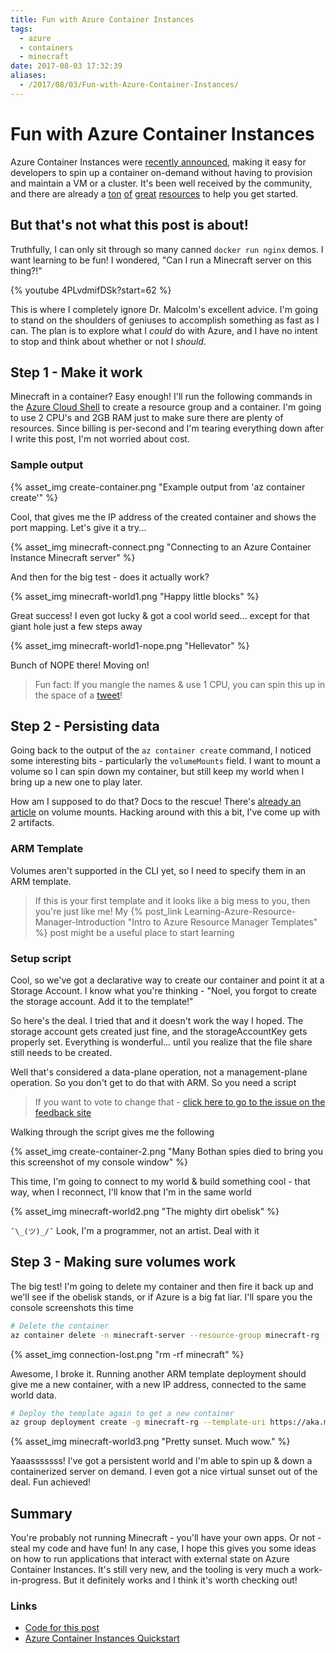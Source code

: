 ```yaml
---
title: Fun with Azure Container Instances
tags:
  - azure
  - containers
  - minecraft
date: 2017-08-03 17:32:39
aliases:
  - /2017/08/03/Fun-with-Azure-Container-Instances/
---
```



# Fun with Azure Container Instances

Azure Container Instances were [recently announced](https://azure.microsoft.com/en-us/blog/announcing-azure-container-instances/), making it easy for developers to spin up a container on-demand without having to provision and maintain a VM or a cluster.  It's been well received by the community, and there are already a [ton](https://docs.microsoft.com/en-us/azure/container-instances/container-instances-quickstart) [of](https://channel9.msdn.com/Shows/Tuesdays-With-Corey/Tuesdays-with-Corey-Azure-Container-Instances) [great](https://channel9.msdn.com/Shows/Azure-Friday/Using-Kubernetes-with-Azure-Container-Instances) [resources](https://channel9.msdn.com/Shows/Azure-Friday/Azure-Container-Instances) to help you get started.

## But that's not what this post is about!

Truthfully, I can only sit through so many canned `docker run nginx` demos. I want learning to be fun! I wondered, "Can I run a Minecraft server on this thing?!"

{% youtube 4PLvdmifDSk?start=62 %}

This is where I completely ignore Dr. Malcolm's excellent advice. I'm going to stand on the shoulders of geniuses to accomplish something as fast as I can. The plan is to explore what I *could* do with Azure, and I have no intent to stop and think about whether or not I *should*.

## Step 1 - Make it work

Minecraft in a container? Easy enough! I'll run the following commands in the [Azure Cloud Shell](https://docs.microsoft.com/en-us/azure/cloud-shell/overview) to create a resource group and a container. I'm going to use 2 CPU's and 2GB RAM just to make sure there are plenty of resources. Since billing is per-second and I'm tearing everything down after I write this post, I'm not worried about cost.

<script src="https://gist.github.com/noelbundick/9fa6e53a300e98e3af36d2a6ceea7f62.js?file=aci-minecraft.sh"></script>

### Sample output

{% asset_img create-container.png "Example output from 'az container create'" %}

Cool, that gives me the IP address of the created container and shows the port mapping. Let's give it a try...

{% asset_img minecraft-connect.png "Connecting to an Azure Container Instance Minecraft server" %}

And then for the big test - does it actually work?

{% asset_img minecraft-world1.png "Happy little blocks" %}

Great success! I even got lucky & got a cool world seed... except for that giant hole just a few steps away

{% asset_img minecraft-world1-nope.png "Hellevator" %}

Bunch of NOPE there! Moving on!

> Fun fact: If you mangle the names & use 1 CPU, you can spin this up in the space of a [tweet](https://twitter.com/acanthamoeba/status/890253868835102720)!

## Step 2 - Persisting data

Going back to the output of the `az container create` command, I noticed some interesting bits - particularly the `volumeMounts` field. I want to mount a volume so I can spin down my container, but still keep my world when I bring up a new one to play later.

How am I supposed to do that? Docs to the rescue! There's [already an article](https://docs.microsoft.com/en-us/azure/container-instances/container-instances-mounting-azure-files-volume) on volume mounts. Hacking around with this a bit, I've come up with 2 artifacts.

### ARM Template

Volumes aren't supported in the CLI yet, so I need to specify them in an ARM template.

<script src="https://gist.github.com/noelbundick/9fa6e53a300e98e3af36d2a6ceea7f62.js?file=template.json"></script>

> If this is your first template and it looks like a big mess to you, then you're just like me! My {% post_link Learning-Azure-Resource-Manager-Introduction "Intro to Azure Resource Manager Templates" %} post might be a useful place to start learning

### Setup script

Cool, so we've got a declarative way to create our container and point it at a Storage Account. I know what you're thinking - "Noel, you forgot to create the storage account. Add it to the template!"

So here's the deal. I tried that and it doesn't work the way I hoped. The storage account gets created just fine, and the storageAccountKey gets properly set. Everything is wonderful... until you realize that the file share still needs to be created.

Well that's considered a data-plane operation, not a management-plane operation. So you don't get to do that with ARM. So you need a script

> If you want to vote to change that - [click here to go to the issue on the feedback site](https://feedback.azure.com/forums/281804-azure-resource-manager/suggestions/9306108-let-me-define-preconfigured-blob-containers-table)

<script src="https://gist.github.com/noelbundick/9fa6e53a300e98e3af36d2a6ceea7f62.js?file=aci-minecraft-volume.sh"></script>

Walking through the script gives me the following

{% asset_img create-container-2.png "Many Bothan spies died to bring you this screenshot of my console window" %}

This time, I'm going to connect to my world & build something cool - that way, when I reconnect, I'll know that I'm in the same world

{% asset_img minecraft-world2.png "The mighty dirt obelisk" %}

`¯\_(ツ)_/¯` Look, I'm a programmer, not an artist. Deal with it 

## Step 3 - Making sure volumes work

The big test! I'm going to delete my container and then fire it back up and we'll see if the obelisk stands, or if Azure is a big fat liar. I'll spare you the console screenshots this time

```bash
# Delete the container
az container delete -n minecraft-server --resource-group minecraft-rg -y
```

{% asset_img connection-lost.png "rm -rf minecraft" %}

Awesome, I broke it. Running another ARM template deployment should give me a new container, with a new IP address, connected to the same world data.

```bash
# Deploy the template again to get a new container
az group deployment create -g minecraft-rg --template-uri https://aka.ms/aci-mcserver-template
```

{% asset_img minecraft-world3.png "Pretty sunset. Much wow." %}

Yaaasssssss! I've got a persistent world and I'm able to spin up & down a containerized server on demand. I even got a nice virtual sunset out of the deal. Fun achieved!

## Summary

You're probably not running Minecraft - you'll have your own apps. Or not - steal my code and have fun!  In any case, I hope this gives you some ideas on how to run applications that interact with external state on Azure Container Instances. It's still very new, and the tooling is very much a work-in-progress. But it definitely works and I think it's worth checking out!

### Links
* [Code for this post](https://gist.github.com/noelbundick/9fa6e53a300e98e3af36d2a6ceea7f62)
* [Azure Container Instances Quickstart](https://docs.microsoft.com/en-us/azure/container-instances/container-instances-quickstart)